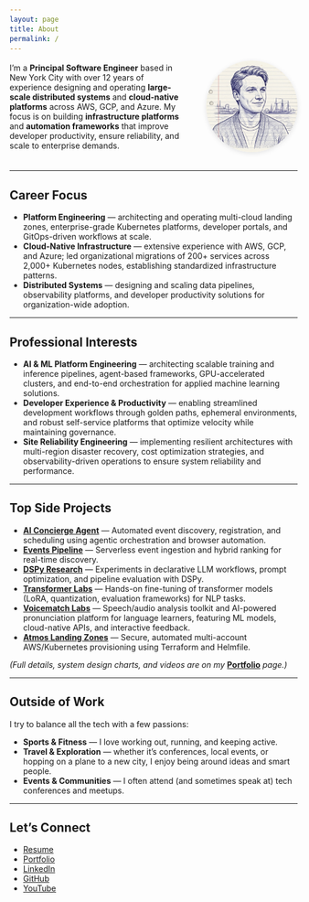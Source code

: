 ```yaml
---
layout: page
title: About
permalink: /
---
```


<div style="display:flex; align-items:center; gap:2rem; margin-bottom:2rem;">
	<div style="flex:1;">
		I’m a <strong>Principal Software Engineer</strong> based in New York City with over 12 years of experience designing and operating <strong>large-scale distributed systems</strong> and <strong>cloud-native platforms</strong> across AWS, GCP, and Azure. My focus is on building <strong>infrastructure platforms</strong> and <strong>automation frameworks</strong> that improve developer productivity, ensure reliability, and scale to enterprise demands.
	</div>
	<img src="/images/profile-photo.jpg" alt="Ilia Zlobin Profile Photo" style="width:160px; height:160px; object-fit:cover; border-radius:50%; box-shadow:0 2px 8px rgba(0,0,0,0.10);" />
</div>

---

## Career Focus
- **Platform Engineering** — architecting and operating multi-cloud landing zones, enterprise-grade Kubernetes platforms, developer portals, and GitOps-driven workflows at scale.
- **Cloud-Native Infrastructure** — extensive experience with AWS, GCP, and Azure; led organizational migrations of 200+ services across 2,000+ Kubernetes nodes, establishing standardized infrastructure patterns.
- **Distributed Systems** — designing and scaling data pipelines, observability platforms, and developer productivity solutions for organization-wide adoption.

---

## Professional Interests
- **AI & ML Platform Engineering** — architecting scalable training and inference pipelines, agent-based frameworks, GPU-accelerated clusters, and end-to-end orchestration for applied machine learning solutions.  
- **Developer Experience & Productivity** — enabling streamlined development workflows through golden paths, ephemeral environments, and robust self-service platforms that optimize velocity while maintaining governance.  
- **Site Reliability Engineering** — implementing resilient architectures with multi-region disaster recovery, cost optimization strategies, and observability-driven operations to ensure system reliability and performance.  

---

## Top Side Projects

- [**AI Concierge Agent**](https://github.com/iliazlobin/events-planner-agents) — Automated event discovery, registration, and scheduling using agentic orchestration and browser automation.  
- [**Events Pipeline**](https://github.com/iliazlobin/events-planner-sst) — Serverless event ingestion and hybrid ranking for real-time discovery.  
- [**DSPy Research**](https://github.com/iliazlobin/dspy-research) — Experiments in declarative LLM workflows, prompt optimization, and pipeline evaluation with DSPy.  
- [**Transformer Labs**](https://github.com/iliazlobin/transformers-labs) — Hands-on fine-tuning of transformer models (LoRA, quantization, evaluation frameworks) for NLP tasks.  
- [**Voicematch Labs**](https://github.com/iliazlobin/voicematch-labs) — Speech/audio analysis toolkit and AI-powered pronunciation platform for language learners, featuring ML models, cloud-native APIs, and interactive feedback.
- [**Atmos Landing Zones**](https://github.com/iliazlobin/atmos-landing-zones) — Secure, automated multi-account AWS/Kubernetes provisioning using Terraform and Helmfile.

*(Full details, system design charts, and videos are on my* [**Portfolio**](/portfolio/) *page.)*

---

## Outside of Work
I try to balance all the tech with a few passions:  
- **Sports & Fitness** — I love working out, running, and keeping active.  
- **Travel & Exploration** — whether it’s conferences, local events, or hopping on a plane to a new city, I enjoy being around ideas and smart people.  
- **Events & Communities** — I often attend (and sometimes speak at) tech conferences and meetups.  

---

## Let’s Connect
- [Resume](/resume/)  
- [Portfolio](/portfolio/)  
- [LinkedIn](https://www.linkedin.com/in/iliazlobin)  
- [GitHub](https://github.com/iliazlobin)  
- [YouTube](https://www.youtube.com/@iliazlobin)  
